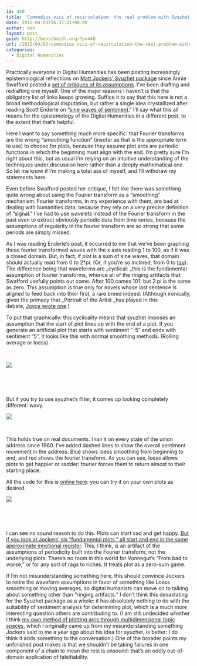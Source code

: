 ```yaml
---
id: 440
title: 'Commodius vici of recirculation: the real problem with Syuzhet'
date: 2015-04-03T16:37:21+00:00
author: ben
layout: post
guid: http://benschmidt.org/?p=440
url: /2015/04/03/commodius-vici-of-recirculation-the-real-problem-with-syuzhet/
categories:
  - Digital Humanities
---
```


Practically everyone in Digital Humanities has been posting increasingly epistemological reflections on [Matt Jockers&#8217; Syuzhet package](https://github.com/mjockers/syuzhet) since Annie Swafford posted a [set of critiques of its assumptions](https://annieswafford.wordpress.com/2015/03/02/syuzhet/). I&#8217;ve been drafting and redrafting one myself. One of the major reasons I haven&#8217;t is that the obligatory list of links keeps growing. Suffice it to say that this here is not a broad methodological disputation, but rather a single idea crystallized after reading Scott Enderle on &#8220;[sine waves of sentiment](http://www.lagado.name/blog/?p=78).&#8221; I&#8217;ll say what this all means for the epistemology of the Digital Humanities in a different post, to the extent that that&#8217;s helpful.

Here I want to say something much more specific: that Fourier transforms are the wrong &#8220;smoothing function&#8221; (insofar as that is the appropriate term to use) to choose for plots, because they assume plot arcs are periodic functions in which the beginning must align with the end. I&#8217;m pretty sure I&#8217;m right about this, but as usual I&#8217;m relying on an intuitive understanding of the techniques under discussion here rather than a deeply mathematical one. So let me know if I&#8217;m making a total ass of myself, and I&#8217;ll withdraw my statements here.

Even before Swafford posted her critique, I felt like there was something quite wrong about using the Fourier transform as a &#8220;smoothing&#8221; mechanism. Fourier transforms, in my experience with them, are bad at dealing with humanities data, because they rely on a very precise definition of &#8220;signal.&#8221; I&#8217;ve had to use wavelets instead of the Fourier transform in the past even to extract obviously periodic data from time series, because the assumptions of regularity in the fourier transform are so strong that some periods are simply missed.

As I was reading Enderle&#8217;s post, it occurred to me that we&#8217;ve been graphing these fourier transformed waves with the x axis reading 1 to 100, as if it was a closed domain. But, in fact, if plot is a sum of sine waves, that domain should actually read from 0 to 2\*pi. (Or, if you&#8217;re so inclined, from 0 to [tau](http://www.tauday.com/)). The difference being that waveforms are _cyclical: _this is the fundamental assumption of fourier transforms, whence all of the ringing artifacts that Swafford usefully points out come. After 100 comes 101: but 2 pi is the same as zero. This assumption is true only for novels whose last sentence is aligned to feed back into their first, a rare breed indeed. (Although ironically, given the primacy that _Portrait of the Artist _has played in this debate, [Joyce wrote one](http://en.wikipedia.org/wiki/Finnegans_Wake).)

To put that graphically: this cyclicality means that syuzhet imposes an assumption that the start of plot lines up with the end of a plot. If you generate an artificial plot that starts with sentiment &#8220;-5&#8221; and ends with sentiment &#8220;5&#8221;, it looks like this with normal smoothing methods. (Rolling average or loess).

&nbsp;

![](/wp-content/uploads/2015/04/Screen-Shot-2015-04-03-at-11.52.25-AM.png)

&nbsp;

&nbsp;

But if you try to use syuzhet&#8217;s filter, it comes up looking completely different: wavy.

![](/wp-content/uploads/2015/04/Screen-Shot-2015-04-03-at-11.47.38-AM.png)

&nbsp;

This holds true on real documents. I ran it on every state of the union address since 1960. I&#8217;ve added dashed lines to show the overall sentiment movement in the address. Blue shows loess smoothing from beginning to end, and red shows the fourier transform. As you can see, loess allows plots to get happier or sadder: fourier forces them to return almost to their starting place.

All the code for this is [online here](http://rpubs.com/benmschmidt/Syuzhet): you can try it on your own plots as desired.

![](/wp-content/uploads/2015/04/Screen-Shot-2015-04-03-at-11.55.30-AM.png)

&nbsp;

&nbsp;

I can see no sound reason to do this. Plots can start sad and get happy. [But if you look at Jockers&#8217; six &#8220;fundamental plots,&#8221; all start and end in the same approximate emotional register](http://www.matthewjockers.net/2015/02/25/the-rest-of-the-story/). This, I think, is an artifact of the assumptions of periodicity built into the Fourier transform, not the underlying plots. There&#8217;s no room in this world for Vonnegut&#8217;s &#8220;From bad to worse,&#8221; or for any sort of rags to riches. It treats plot as a zero-sum game.

If I&#8217;m not misunderstanding something here, this should convince Jockers to retire the waveform assumptions in favor of something like Loess smoothing or moving averages, so digital humanists can move on to talking about something other than &#8220;ringing artifacts.&#8221; I don&#8217;t think this devastating for the Syuzhet package as a whole: it has absolutely nothing to do with the suitability of sentiment analysis for determining plot, which is a much more interesting question others are contributing to. (I am still undecided whether I think [my own method of plotting arcs through multidimensional topic spaces](http://sappingattention.blogspot.com/2014/12/fundamental-plot-arcs-seen-through.html), which I originally came up from my misunderstanding something Jockers said to me a year ago about his idea for syuzhet, is better: I do think it adds something to the conversation.) One of the broader points my unfinished post makes is that we shouldn&#8217;t be taking failures in one component of a chain to mean the rest is unsound: that&#8217;s an oddly out-of-domain application of falsifiability.

&nbsp;

&nbsp;
